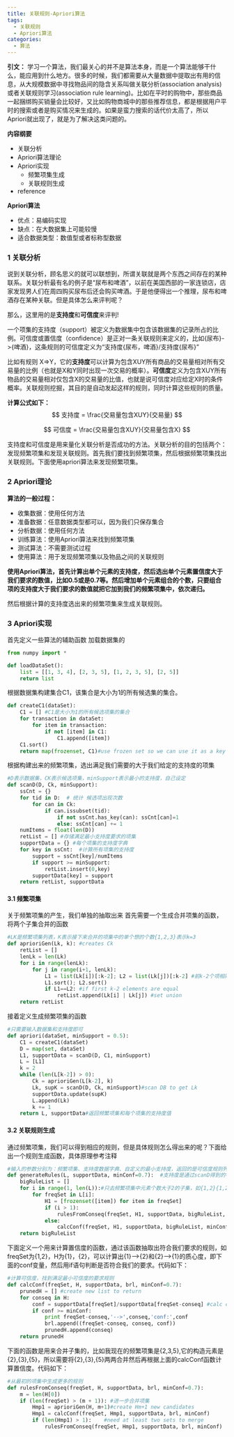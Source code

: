 ```yaml
---
title: 关联规则-Apriori算法
tags: 
  - 关联规则
  - Apriori算法
categories:
  - 算法
---
```




**引文：** 学习一个算法，我们最关心的并不是算法本身，而是一个算法能够干什么，能应用到什么地方。很多的时候，我们都需要从大量数据中提取出有用的信息，从大规模数据中寻找物品间的隐含关系叫做关联分析(association analysis)或者关联规则学习(association rule learning)。比如在平时的购物中，那些商品一起捆绑购买销量会比较好，又比如购物商城中的那些推荐信息，都是根据用户平时的搜索或者是购买情况来生成的。如果是蛮力搜索的话代价太高了，所以Apriori就出现了，就是为了解决这类问题的。

**内容纲要**

- 关联分析
- Apriori算法理论
- Apriori实现
  - 频繁项集生成
  - 关联规则生成
- reference

**Apriori算法**

- 优点：易编码实现
- 缺点：在大数据集上可能较慢
- 适合数据类型：数值型或者标称型数据

### **1 关联分析**

说到关联分析，顾名思义的就可以联想到，所谓关联就是两个东西之间存在的某种联系。关联分析最有名的例子是“尿布和啤酒”，以前在美国西部的一家连锁店，店家发现男人们在周四购买尿布后还会购买啤酒。于是他便得出一个推理，尿布和啤酒存在某种关联。但是具体怎么来评判呢？

那么，这里用的是**支持度**和**可信度**来评判!

一个项集的支持度（support）被定义为数据集中包含该数据集的记录所占的比例。可信度或置信度（confidence）是正对一条关联规则来定义的，比如{尿布}->{啤酒}，这条规则的可信度定义为“支持度{尿布，啤酒}/支持度{尿布}”

比如有规则 X=>Y，它的**支持度**可以计算为包含XUY所有商品的交易量相对所有交易量的比例（也就是X和Y同时出现一次交易的概率）。**可信度**定义为包含XUY所有物品的交易量相对仅包含X的交易量的比值，也就是说可信度对应给定X时的条件概率。关联规则挖掘，其目的是自动发起这样的规则，同时计算这些规则的质量。

**计算公式如下：**
$$
支持度 = \frac{交易量包含XUY}{交易量}
$$

$$
可信度 = \frac{交易量包含XUY}{交易量包含X}
$$

支持度和可信度是用来量化关联分析是否成功的方法。关联分析的目的包括两个：发现频繁项集和发现关联规则。首先我们要找到频繁项集，然后根据频繁项集找出关联规则。下面使用apriori算法来发现频繁项集。

### **2 Apriori理论**

**算法的一般过程：**

- 收集数据：使用任何方法
- 准备数据：任意数据类型都可以，因为我们只保存集合
- 分析数据：使用任何方法
- 训练算法：使用Apriori算法来找到频繁项集
- 测试算法：不需要测试过程
- 使用算法：用于发现频繁项集以及物品之间的关联规则

**使用Apriori算法，首先计算出单个元素的支持度，然后选出单个元素置信度大于我们要求的数值，比如0.5或是0.7等。然后增加单个元素组合的个数，只要组合项的支持度大于我们要求的数值就把它加到我们的频繁项集中，依次递归。**

然后根据计算的支持度选出来的频繁项集来生成关联规则。

### **3 Apriori实现**

首先定义一些算法的辅助函数
加载数据集的

```python
from numpy import *

def loadDataSet():
    list = [[1, 3, 4], [2, 3, 5], [1, 2, 3, 5], [2, 5]]
    return list

```

根据数据集构建集合C1，该集合是大小为1的所有候选集的集合。

```python
def createC1(dataSet):
    C1 = [] #C1是大小为1的所有候选项集的集合
    for transaction in dataSet:
        for item in transaction:
            if not [item] in C1:
                C1.append([item])             
    C1.sort()
    return map(frozenset, C1)#use frozen set so we can use it as a key in a dict

```

根据构建出来的频繁项集，选出满足我们需要的大于我们给定的支持度的项集

```python
#D表示数据集，CK表示候选项集，minSupport表示最小的支持度，自己设定
def scanD(D, Ck, minSupport):
    ssCnt = {}
    for tid in D:  # 统计 候选项出现次数
        for can in Ck:
            if can.issubset(tid):
                if not ssCnt.has_key(can): ssCnt[can]=1
                else: ssCnt[can] += 1
    numItems = float(len(D))
    retList = [] #存储满足最小支持度要求的项集
    supportData = {} #每个项集的支持度字典
    for key in ssCnt:  #计算所有项集的支持度
        support = ssCnt[key]/numItems
        if support >= minSupport:
            retList.insert(0,key)
        supportData[key] = support
    return retList, supportData

```

#### **3.1 频繁项集**

关于频繁项集的产生，我们单独的抽取出来
首先需要一个生成合并项集的函数，将两个子集合并的函数

```python
#LK是频繁项集列表，K表示接下来合并的项集中的单个想的个数{1,2,3}表示k=3
def aprioriGen(Lk, k): #creates Ck
    retList = []
    lenLk = len(Lk)
    for i in range(lenLk):
        for j in range(i+1, lenLk): 
            L1 = list(Lk[i])[:k-2]; L2 = list(Lk[j])[:k-2] #前k-2个项相同时，将两个集合合并
            L1.sort(); L2.sort()
            if L1==L2: #if first k-2 elements are equal
                retList.append(Lk[i] | Lk[j]) #set union
    return retList

```

接着定义生成频繁项集的函数

```python
#只需要输入数据集和支持度即可
def apriori(dataSet, minSupport = 0.5):
    C1 = createC1(dataSet) 
    D = map(set, dataSet)
    L1, supportData = scanD(D, C1, minSupport)
    L = [L1]
    k = 2
    while (len(L[k-2]) > 0):
        Ck = aprioriGen(L[k-2], k)
        Lk, supK = scanD(D, Ck, minSupport)#scan DB to get Lk
        supportData.update(supK)
        L.append(Lk)
        k += 1
    return L, supportData#返回频繁项集和每个项集的支持度值

```

#### **3.2 关联规则生成**

通过频繁项集，我们可以得到相应的规则，但是具体规则怎么得出来的呢？下面给出一个规则生成函数，具体原理参考注释

```python
#输入的参数分别为：频繁项集、支持度数据字典、自定义的最小支持度，返回的是可信度规则列表
def generateRules(L, supportData, minConf=0.7):  #支持度是通过scanD得到的字典
    bigRuleList = []
    for i in range(1, len(L)):#只去频繁项集中元素个数大于2的子集，如{1,2}{1,2,3}，不取{2}{3},etc...
        for freqSet in L[i]:
            H1 = [frozenset([item]) for item in freqSet]
            if (i > 1):
                rulesFromConseq(freqSet, H1, supportData, bigRuleList, minConf)
            else:
                calcConf(freqSet, H1, supportData, bigRuleList, minConf)
    return bigRuleList

```

下面定义一个用来计算置信度的函数，通过该函数抽取出符合我们要求的规则，如freqSet为{1,2}，H为{1}，{2}，可以计算出{1}—>{2}和{2}—>{1}的质心度，即下面的conf变量，然后用if语句判断是否符合我们的要求。代码如下：

```python
#计算可信度，找到满足最小可信度的要求规则
def calcConf(freqSet, H, supportData, brl, minConf=0.7):
    prunedH = [] #create new list to return
    for conseq in H:
        conf = supportData[freqSet]/supportData[freqSet-conseq] #calc confidence
        if conf >= minConf: 
            print freqSet-conseq,'-->',conseq,'conf:',conf
            brl.append((freqSet-conseq, conseq, conf))
            prunedH.append(conseq)
    return prunedH

```

下面的函数是用来合并子集的，比如我现在的频繁项集是{2,3,5},它的构造元素是{2},{3},{5}，所以需要将{2},{3},{5}两两合并然后再根据上面的calcConf函数计算置信度。代码如下：

```python
#从最初的项集中生成更多的规则
def rulesFromConseq(freqSet, H, supportData, brl, minConf=0.7):
    m = len(H[0])
    if (len(freqSet) > (m + 1)): #进一步合并项集
        Hmp1 = aprioriGen(H, m+1)#create Hm+1 new candidates
        Hmp1 = calcConf(freqSet, Hmp1, supportData, brl, minConf)
        if (len(Hmp1) > 1):    #need at least two sets to merge
            rulesFromConseq(freqSet, Hmp1, supportData, brl, minConf)

```